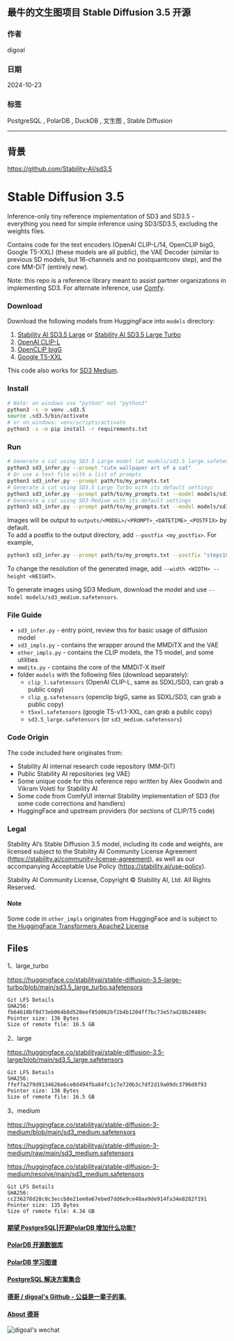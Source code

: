 ## 最牛的文生图项目 Stable Diffusion 3.5 开源  
                                                                        
### 作者                                            
digoal                                            
                                                   
### 日期                                                 
2024-10-23                                           
                                                
### 标签                                              
PostgreSQL , PolarDB , DuckDB , 文生图 , Stable Diffusion        
                                                                       
----                                                
                                                              
## 背景    
  
https://github.com/Stability-AI/sd3.5  
  
  
# Stable Diffusion 3.5  
  
Inference-only tiny reference implementation of SD3 and SD3.5 - everything you need for simple inference using SD3/SD3.5, excluding the weights files.  
  
Contains code for the text encoders (OpenAI CLIP-L/14, OpenCLIP bigG, Google T5-XXL) (these models are all public), the VAE Decoder (similar to previous SD models, but 16-channels and no postquantconv step), and the core MM-DiT (entirely new).  
  
Note: this repo is a reference library meant to assist partner organizations in implementing SD3. For alternate inference, use [Comfy](https://github.com/comfyanonymous/ComfyUI).  
  
### Download  
  
Download the following models from HuggingFace into `models` directory:  
1. [Stability AI SD3.5 Large](https://huggingface.co/stabilityai/stable-diffusion-3.5-large/blob/main/sd3.5_large.safetensors) or [Stability AI SD3.5 Large Turbo](https://huggingface.co/stabilityai/stable-diffusion-3.5-large-turbo/blob/main/sd3.5_large_turbo.safetensors)  
2. [OpenAI CLIP-L](https://huggingface.co/stabilityai/stable-diffusion-3.5-large/blob/main/text_encoders/clip_l.safetensors)  
3. [OpenCLIP bigG](https://huggingface.co/stabilityai/stable-diffusion-3.5-large/blob/main/text_encoders/clip_g.safetensors)  
4. [Google T5-XXL](https://huggingface.co/stabilityai/stable-diffusion-3.5-large/blob/main/text_encoders/t5xxl_fp16.safetensors)  
  
This code also works for [SD3 Medium](https://huggingface.co/stabilityai/stable-diffusion-3-medium/blob/main/sd3_medium.safetensors).  
  
### Install  
  
```sh  
# Note: on windows use "python" not "python3"  
python3 -s -m venv .sd3.5  
source .sd3.5/bin/activate  
# or on windows: venv/scripts/activate  
python3 -s -m pip install -r requirements.txt  
```  
  
### Run  
  
```sh  
# Generate a cat using SD3.5 Large model (at models/sd3.5_large.safetensors) with its default settings  
python3 sd3_infer.py --prompt "cute wallpaper art of a cat"  
# Or use a text file with a list of prompts  
python3 sd3_infer.py --prompt path/to/my_prompts.txt  
# Generate a cat using SD3.5 Large Turbo with its default settings  
python3 sd3_infer.py --prompt path/to/my_prompts.txt --model models/sd3.5_large_turbo.safetensors  
# Generate a cat using SD3 Medium with its default settings  
python3 sd3_infer.py --prompt path/to/my_prompts.txt --model models/sd3_medium.safetensors  
```  
  
Images will be output to `outputs/<MODEL>/<PROMPT>_<DATETIME>_<POSTFIX>` by default.  
To add a postfix to the output directory, add `--postfix <my_postfix>`. For example,  
```sh  
python3 sd3_infer.py --prompt path/to/my_prompts.txt --postfix "steps100" --steps 100  
```  
  
To change the resolution of the generated image, add `--width <WIDTH> --height <HEIGHT>`.  
  
To generate images using SD3 Medium, download the model and use `--model models/sd3_medium.safetensors`.  
  
### File Guide  
  
- `sd3_infer.py` - entry point, review this for basic usage of diffusion model  
- `sd3_impls.py` - contains the wrapper around the MMDiTX and the VAE  
- `other_impls.py` - contains the CLIP models, the T5 model, and some utilities  
- `mmditx.py` - contains the core of the MMDiT-X itself  
- folder `models` with the following files (download separately):  
    - `clip_l.safetensors` (OpenAI CLIP-L, same as SDXL/SD3, can grab a public copy)  
    - `clip_g.safetensors` (openclip bigG, same as SDXL/SD3, can grab a public copy)  
    - `t5xxl.safetensors` (google T5-v1.1-XXL, can grab a public copy)  
    - `sd3.5_large.safetensors` (or `sd3_medium.safetensors`)  
  
### Code Origin  
  
The code included here originates from:  
- Stability AI internal research code repository (MM-DiT)  
- Public Stability AI repositories (eg VAE)  
- Some unique code for this reference repo written by Alex Goodwin and Vikram Voleti for Stability AI  
- Some code from ComfyUI internal Stability implementation of SD3 (for some code corrections and handlers)  
- HuggingFace and upstream providers (for sections of CLIP/T5 code)  
  
### Legal  
  
Stability AI’s Stable Diffusion 3.5 model, including its code and weights, are licensed subject to the Stability AI Community License Agreement (https://stability.ai/community-license-agreement), as well as our accompanying Acceptable Use Policy (https://stability.ai/use-policy).  
  
Stability AI Community License, Copyright © Stability AI, Ltd. All Rights Reserved.  
  
#### Note  
  
Some code in `other_impls` originates from HuggingFace and is subject to [the HuggingFace Transformers Apache2 License](https://github.com/huggingface/transformers/blob/main/LICENSE)  
  
  
## Files  
1、large_turbo  
  
https://huggingface.co/stabilityai/stable-diffusion-3.5-large-turbo/blob/main/sd3.5_large_turbo.safetensors  
```  
Git LFS Details  
SHA256: fb64610bf8d73eb064b8d528eef85d062bf2b4b1204ff7bc73e57ad28b24489c  
Pointer size: 136 Bytes  
Size of remote file: 16.5 GB  
```  
  
2、large  
  
https://huggingface.co/stabilityai/stable-diffusion-3.5-large/blob/main/sd3.5_large.safetensors  
```  
Git LFS Details  
SHA256: ffef7a279d9134626e6ce0d494fba84fc1c7e720b3c7df2d19a09dc3796d8f93  
Pointer size: 136 Bytes  
Size of remote file: 16.5 GB  
```  
  
3、medium  
  
https://huggingface.co/stabilityai/stable-diffusion-3-medium/blob/main/sd3_medium.safetensors  
  
https://huggingface.co/stabilityai/stable-diffusion-3-medium/raw/main/sd3_medium.safetensors  
  
https://huggingface.co/stabilityai/stable-diffusion-3-medium/resolve/main/sd3_medium.safetensors  
```  
Git LFS Details  
SHA256: cc236278d28c8c3eccb8e21ee0a67ebed7dd6e9ce40aa9de914fa34e8282f191  
Pointer size: 135 Bytes  
Size of remote file: 4.34 GB  
```  
     
  
#### [期望 PostgreSQL|开源PolarDB 增加什么功能?](https://github.com/digoal/blog/issues/76 "269ac3d1c492e938c0191101c7238216")
  
  
#### [PolarDB 开源数据库](https://openpolardb.com/home "57258f76c37864c6e6d23383d05714ea")
  
  
#### [PolarDB 学习图谱](https://www.aliyun.com/database/openpolardb/activity "8642f60e04ed0c814bf9cb9677976bd4")
  
  
#### [PostgreSQL 解决方案集合](../201706/20170601_02.md "40cff096e9ed7122c512b35d8561d9c8")
  
  
#### [德哥 / digoal's Github - 公益是一辈子的事.](https://github.com/digoal/blog/blob/master/README.md "22709685feb7cab07d30f30387f0a9ae")
  
  
#### [About 德哥](https://github.com/digoal/blog/blob/master/me/readme.md "a37735981e7704886ffd590565582dd0")
  
  
![digoal's wechat](../pic/digoal_weixin.jpg "f7ad92eeba24523fd47a6e1a0e691b59")
  
